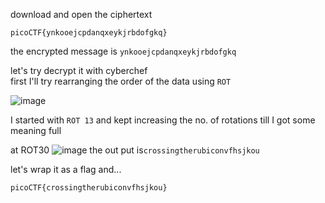 download and open the ciphertext<br>

`picoCTF{ynkooejcpdanqxeykjrbdofgkq}`

the encrypted message is `ynkooejcpdanqxeykjrbdofgkq`

let's try decrypt it with cyberchef<br>
first I'll try rearranging the order of the data using `ROT`

![image](https://github.com/Adarshredd/picoctf-writeups/assets/145366498/4e39e666-55e4-437e-997e-9b8728fc43f5)

I started with `ROT 13` and kept increasing the no. of rotations till I got some meaning full<br>

at ROT30 
![image](https://github.com/Adarshredd/picoctf-writeups/assets/145366498/caa123ec-e3fd-43e6-baae-c9628d899e26)
the out put is`crossingtherubiconvfhsjkou`

let's wrap it as a flag
and...

`picoCTF{crossingtherubiconvfhsjkou}`
